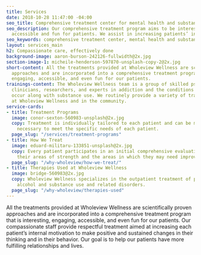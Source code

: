 ```yaml
---
title: Services
date: 2018-10-28 11:47:00 -04:00
seo_title: Comprehensive treatment center for mental health and substance abuse NY
seo_description: Our comprehensive treatment program aims to be interesting, engaging,
  accessible and fun for patients. We assist in increasing patients’ internal motivation.
seo_keywords: comprehensive treatment center, mental health and substance abuse ny
layout: services_main
h2: Compassionate care, effectively done
background-image: aaron-burson-242126-fullwidth@2x.jpg
section-image-1: micheile-henderson-597870-unsplash-copy-2@2x.jpg
short-content: All the treatments provided at Wholeview Wellness are scientifically proven
  approaches and are incorporated into a comprehensive treatment program that is interesting,
  engaging, accessible, and even fun for our patients.
trainings-content: The Wholeview Wellness team is a group of skilled psychologists who are
  clinicians, researchers, and experts in addiction and the conditions that commonly
  occur along with substance use. We routinely provide a variety of trainings both
  at Wholeview Wellness and in the community.
service-cards:
- title: Treatment Programs
  image: conor-sexton-560983-unsplash@2x.jpg
  copy: Treatment is individually tailored to each patient and can be modified as
    necessary to meet the specific needs of each patient.
  page_slug: "/services/treatment-programs"
- title: How We Treat
  image: eduard-militaru-133851-unsplash@2x.jpg
  copy: Every patient participates in an initial comprehensive evaluation to determine
    their areas of strength and the areas in which they may need improvement and support.
  page_slug: "/why-wholeview/how-we-treat/"
- title: Therapies Used at Wholeview Wellness
  image: bridge-560983@2x.jpg
  copy: Wholeview Wellness specializes in the outpatient treatment of people struggling with
    alcohol and substance use and related disorders.
  page_slug: "/why-wholeview/therapies-used"
---
```


All the treatments provided at Wholeview Wellness are scientifically proven approaches and are incorporated into a comprehensive treatment program that is interesting, engaging, accessible, and even fun for our patients.  Our compassionate staff provide respectful treatment aimed at increasing each patient’s internal motivation to make positive and sustained changes in their thinking and in their behavior.  Our goal is to help our patients have more fulfilling relationships and lives.
